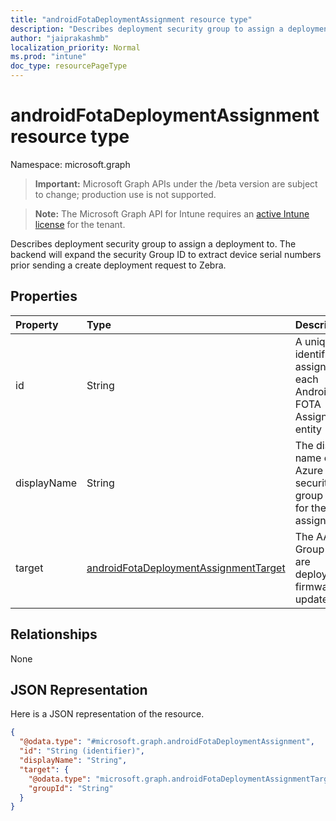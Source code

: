 ```yaml
---
title: "androidFotaDeploymentAssignment resource type"
description: "Describes deployment security group to assign a deployment to. The backend will expand the security Group ID to extract device serial numbers prior sending a create deployment request to Zebra."
author: "jaiprakashmb"
localization_priority: Normal
ms.prod: "intune"
doc_type: resourcePageType
---
```


# androidFotaDeploymentAssignment resource type

Namespace: microsoft.graph

> **Important:** Microsoft Graph APIs under the /beta version are subject to change; production use is not supported.

> **Note:** The Microsoft Graph API for Intune requires an [active Intune license](https://go.microsoft.com/fwlink/?linkid=839381) for the tenant.

Describes deployment security group to assign a deployment to. The backend will expand the security Group ID to extract device serial numbers prior sending a create deployment request to Zebra.

## Properties
|Property|Type|Description|
|:---|:---|:---|
|id|String|A unique identifier assigned to each Android FOTA Assignment entity|
|displayName|String|The display name of the Azure AD security group used for the assignment.|
|target|[androidFotaDeploymentAssignmentTarget](../resources/intune-androidfotaservice-androidfotadeploymentassignmenttarget.md)|The AAD Group we are deploying firmware updates to|

## Relationships
None

## JSON Representation
Here is a JSON representation of the resource.
<!-- {
  "blockType": "resource",
  "@odata.type": "microsoft.graph.androidFotaDeploymentAssignment"
}
-->
``` json
{
  "@odata.type": "#microsoft.graph.androidFotaDeploymentAssignment",
  "id": "String (identifier)",
  "displayName": "String",
  "target": {
    "@odata.type": "microsoft.graph.androidFotaDeploymentAssignmentTarget",
    "groupId": "String"
  }
}
```
